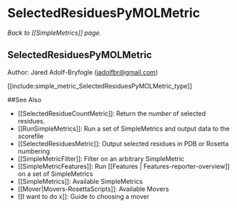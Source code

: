 # SelectedResiduesPyMOLMetric
*Back to [[SimpleMetrics]] page.*
## SelectedResiduesPyMOLMetric

Author: Jared Adolf-Bryfogle (jadolfbr@gmail.com)

[[include:simple_metric_SelectedResiduesPyMOLMetric_type]]

##See Also

* [[SelectedResidueCountMetric]]: Return the _number_ of selected residues.
* [[RunSimpleMetrics]]: Run a set of SimpleMetrics and output data to the scorefile
* [[SelectedResiduesMetric]]: Output selected residues in PDB or Rosetta numbering
* [[SimpleMetricFilter]]: Filter on an arbitrary SimpleMetric
* [[SimpleMetricFeatures]]: Run [[Features | Features-reporter-overview]] on a set of SimpleMetrics
* [[SimpleMetrics]]: Available SimpleMetrics
* [[Mover|Movers-RosettaScripts]]: Available Movers
* [[I want to do x]]: Guide to choosing a mover